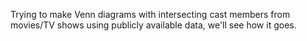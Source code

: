 Trying to make Venn diagrams with intersecting cast members from movies/TV shows using publicly available data, we'll see how it goes.